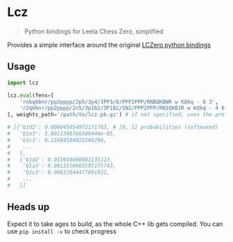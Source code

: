# Lcz

> Python bindings for Leela Chess Zero, simplified

Provides a simple interface around the original [LCZero python bindings](https://github.com/LeelaChessZero/lc0)

## Usage

```python
import lcz

lcz.eval(fens=[
    'rnbqkbnr/pp2pppp/2p5/3p4/3PP3/8/PPP2PPP/RNBQKBNR w KQkq - 0 3',
    'r2qkbnr/pp2pppp/2n5/3p1b2/3P1B2/5N2/PPP2PPP/RN1QKB1R w KQkq - 4 6'
], weights_path='/path/to/lcz.pb.gz') # if not specified, uses the pre-packaged 'maia-1900.pb.gz'

# [{'b1d2': 0.008045054972171783, # [0, 1] probabilities (softmaxed)
#   'b1a3': 5.8913348766509444e-05,
#   'b1c3': 0.21684584021568298,
#    ...
#   },
#   {'b1d2': 0.015918008983135223,
#    'b1a3': 0.0013550063595175743,
#    'b1c3': 0.09632844477891922,
#    ...
#   }]

```

## Heads up

Expect it to take ages to build, as the whole C++ lib gets compiled. You can use `pip install -v` to check progress